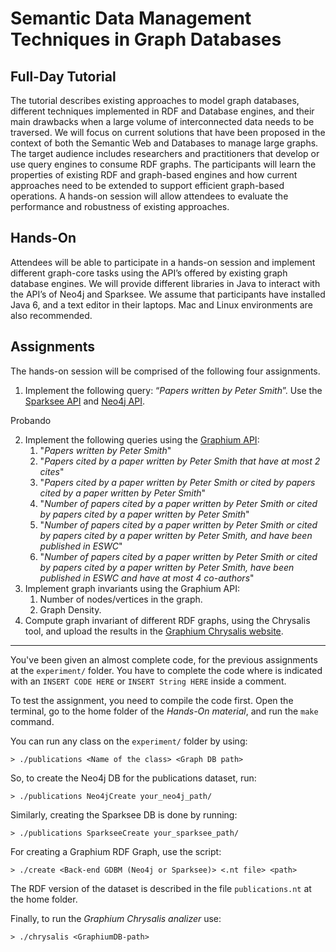 Semantic Data Management Techniques in Graph Databases
======================================================

Full-Day Tutorial
-----------------

The tutorial describes existing approaches to model graph databases, different techniques implemented in RDF and Database engines, and their main drawbacks when a large volume of interconnected data needs to be traversed. We will focus on current solutions that have been proposed in the context of both the Semantic Web and Databases to manage large graphs. The target audience includes researchers and practitioners that develop or use query engines to consume RDF graphs. The participants will learn the properties of existing RDF and graph-based engines and how current approaches need to be extended to support  efficient graph-based  operations. A hands-on session will allow attendees to evaluate  the performance and robustness of existing approaches.

Hands-On
--------

Attendees will be able to participate in a hands-on session and implement different graph-core tasks using the API’s offered by existing graph database engines. We will provide different libraries in Java to interact with the API’s of Neo4j and Sparksee. We assume that participants have installed Java 6, and a text editor in their laptops. Mac and Linux environments are also recommended.

Assignments
-----------

The hands-on session will be comprised of the following four assignments.

1. Implement the following query: “_Papers written by Peter Smith_”. Use the [Sparksee API](http://sparsity-technologies.com/downloads/javadoc-java/index.html) and [Neo4j API](http://api.neo4j.org/2.1.0-M01/).

Probando

2. Implement the following queries using the [Graphium API](http://graphium.ldc.usb.ve):
	1. "_Papers written by Peter Smith_"
	2. "_Papers cited by a paper written by Peter Smith that have at most 2 cites_"
	3. "_Papers cited by a paper written by Peter Smith or cited by papers cited by a paper written by Peter Smith_"
	4. "_Number of papers cited by a paper written by Peter Smith or cited by papers cited by a paper written by Peter Smith_"
	5. "_Number of papers cited by a paper written by Peter Smith or cited by papers cited by a paper written by Peter Smith, and have been published in ESWC_"
	6. "_Number of papers cited by a paper written by Peter Smith or cited by papers cited by a paper written by Peter Smith, have been published in ESWC and have at most 4 co-authors_"
3. Implement graph invariants using the Graphium API:
	1. Number of nodes/vertices in the graph.
	2. Graph Density.
4. Compute graph invariant of different RDF graphs, using the Chrysalis tool, and upload the results in the [Graphium Chrysalis website](http://graphium.ldc.usb.ve/chrysalis/).

-----

You've been given an almost complete code, for the previous assignments at the `experiment/` folder. You have to complete the code where is indicated with an `INSERT CODE HERE` or `INSERT String HERE` inside a comment.

To test the assignment, you need to compile the code first. Open the terminal, go to the home folder of the _Hands-On material_, and run the `make` command.

You can run any class on the `experiment/` folder by using:

	> ./publications <Name of the class> <Graph DB path>

So, to create the Neo4j DB for the publications dataset, run:

	> ./publications Neo4jCreate your_neo4j_path/

Similarly, creating the Sparksee DB is done by running:

	> ./publications SparkseeCreate your_sparksee_path/

For creating a Graphium RDF Graph, use the script:

	> ./create <Back-end GDBM (Neo4j or Sparksee)> <.nt file> <path>

The RDF version of the dataset is described in the file `publications.nt` at the home folder.

Finally, to run the _Graphium Chrysalis analizer_ use:

	> ./chrysalis <GraphiumDB-path>
